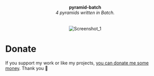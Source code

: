 <p align="center">
	<b>pyramid-batch</b>
	<br>
  <i>4 pyramids written in Batch.</i>
	<br><br><br>
	<img alt="Screenshot_1" src="https://user-images.githubusercontent.com/48186982/80483291-1e7e2e00-8956-11ea-828f-3f9e2ee7557e.png">
</p>

# Donate
If you support my work or like my projects, [you can donate me some money](https://github.com/hXR16F/donate/blob/master/README.md). Thank you 💙
